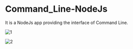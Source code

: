# Command_Line-NodeJs
It is a NodeJs app providing the interface of Command Line.

![1](https://user-images.githubusercontent.com/42066791/117532461-47bfa880-b005-11eb-9982-6f2c76bb6089.png)

![2](https://user-images.githubusercontent.com/42066791/117532462-4bebc600-b005-11eb-8b4c-03eebae8a25a.png)
